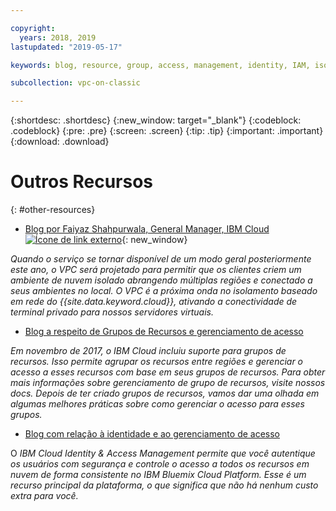 ```yaml
---

copyright:
  years: 2018, 2019
lastupdated: "2019-05-17"

keywords: blog, resource, group, access, management, identity, IAM, isolated

subcollection: vpc-on-classic

---
```


{:shortdesc: .shortdesc}
{:new_window: target="_blank"}
{:codeblock: .codeblock}
{:pre: .pre}
{:screen: .screen}
{:tip: .tip}
{:important: .important}
{:download: .download}

# Outros Recursos
{: #other-resources}

* [Blog por Faiyaz Shahpurwala, General Manager, IBM Cloud ![Ícone de link externo](../../icons/launch-glyph.svg "Ícone de link externo")](https://www.ibm.com/blogs/cloud-computing/2018/06/10/ibm-expands-cloud-global-availability-zone/){: new_window}

_Quando o serviço se tornar disponível de um modo geral posteriormente este ano, o VPC será projetado para permitir que os clientes criem um ambiente de nuvem isolado abrangendo múltiplas regiões e conectado a seus ambientes no local. O VPC é a próxima onda no isolamento baseado em rede do {{site.data.keyword.cloud}}, ativando a conectividade de terminal privado para nossos servidores virtuais._

* [Blog a respeito de Grupos de Recursos e gerenciamento de acesso](https://www.ibm.com/blogs/bluemix/2017/12/resource-groups-access-management/)

_Em novembro de 2017, o IBM Cloud incluiu suporte para grupos de recursos. Isso permite agrupar os recursos entre regiões e gerenciar o acesso a esses recursos com base em seus grupos de recursos.  Para obter mais informações sobre gerenciamento de grupo de recursos, visite nossos docs. Depois de ter criado grupos de recursos, vamos dar uma olhada em algumas melhores práticas sobre como gerenciar o acesso para esses grupos._

* [ Blog com relação à identidade e ao gerenciamento de acesso ](https://www.ibm.com/blogs/bluemix/2017/05/introducing-identity-access-management/)

O _IBM Cloud Identity & Access Management permite que você autentique os usuários com segurança e controle o acesso a todos os recursos em nuvem de forma consistente no IBM Bluemix Cloud Platform. Esse é um recurso principal da plataforma, o que significa que não há nenhum custo extra para você._
